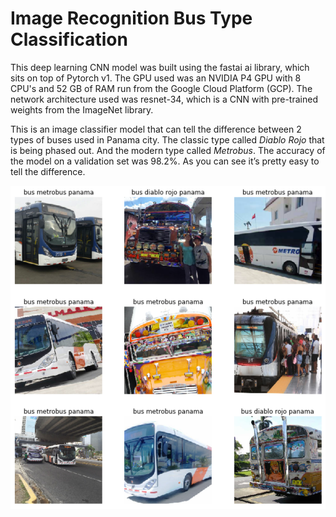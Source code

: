# Image Recognition Bus Type Classification

This deep learning CNN model was built using the fastai ai library, which sits on top of Pytorch v1. The GPU used was an NVIDIA P4 GPU with 8 CPU's and 52 GB of RAM run from the Google Cloud Platform (GCP). The network architecture used was resnet-34, which is a CNN with pre-trained weights from the ImageNet library. 

This is an image classifier model that can tell the difference between 2 types of buses used in Panama city. The classic type called *Diablo Rojo* that is being phased out. And the modern type called *Metrobus*. The accuracy of the model on a validation set was 98.2%. As you can see it’s pretty easy to tell the difference.

<img src="https://github.com/mlsmall/Image-Recognition-Bus-Type-Classification/blob/master/bus%20types.png" width="600" />
